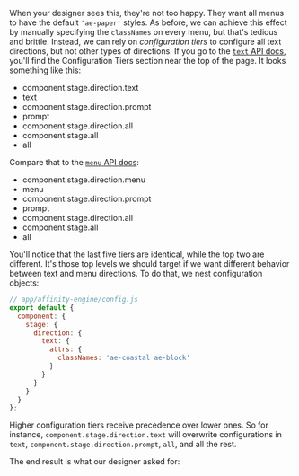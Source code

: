 When your designer sees this, they're not too happy. They want all menus to have the default `'ae-paper'` styles. As before, we can achieve this effect by manually specifying the `classNames` on every menu, but that's tedious and brittle. Instead, we can rely on _configuration tiers_ to configure all text directions, but not other types of directions. If you go to the [`text` API docs](#/api/stage/directions/text), you'll find the Configuration Tiers section near the top of the page. It looks something like this:

* component.stage.direction.text
* text
* component.stage.direction.prompt
* prompt
* component.stage.direction.all
* component.stage.all
* all

Compare that to the [`menu` API docs](#/api/stage/directions/menu):

* component.stage.direction.menu
* menu
* component.stage.direction.prompt
* prompt
* component.stage.direction.all
* component.stage.all
* all

You'll notice that the last five tiers are identical, while the top two are different. It's those top levels we should target if we want different behavior between text and menu directions. To do that, we nest configuration objects:

```js
// app/affinity-engine/config.js
export default {
  component: {
    stage: {
      direction: {
        text: {
          attrs: {
            classNames: 'ae-coastal ae-block'
          }
        }
      }
    }
  }
};
```

Higher configuration tiers receive precedence over lower ones. So for instance, `component.stage.direction.text` will overwrite configurations in `text`, `component.stage.direction.prompt`, `all`, and all the rest.

The end result is what our designer asked for:
